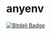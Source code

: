 anyenv
======


[![Bitdeli Badge](https://d2weczhvl823v0.cloudfront.net/nikolay/anyenv/trend.png)](https://bitdeli.com/free "Bitdeli Badge")

